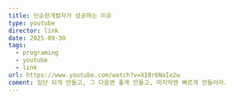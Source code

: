 ```yaml
---
title: 단순한개발자가 성공하는 이유
type: youtube
director: link
date: 2025-09-30
tags:
  - programing
  - youtube
  - link
url: https://www.youtube.com/watch?v=XI0r6NaIe2w
coment: 일단 되게 만들고, 그 다음엔 좋게 만들고, 마지막엔 빠르게 만들어라.
---
```







